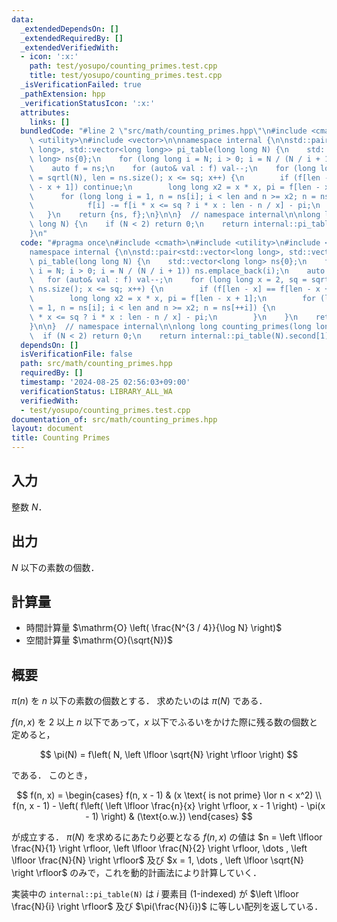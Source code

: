 ```yaml
---
data:
  _extendedDependsOn: []
  _extendedRequiredBy: []
  _extendedVerifiedWith:
  - icon: ':x:'
    path: test/yosupo/counting_primes.test.cpp
    title: test/yosupo/counting_primes.test.cpp
  _isVerificationFailed: true
  _pathExtension: hpp
  _verificationStatusIcon: ':x:'
  attributes:
    links: []
  bundledCode: "#line 2 \"src/math/counting_primes.hpp\"\n#include <cmath>\n#include\
    \ <utility>\n#include <vector>\n\nnamespace internal {\n\nstd::pair<std::vector<long\
    \ long>, std::vector<long long>> pi_table(long long N) {\n    std::vector<long\
    \ long> ns{0};\n    for (long long i = N; i > 0; i = N / (N / i + 1)) ns.emplace_back(i);\n\
    \    auto f = ns;\n    for (auto& val : f) val--;\n    for (long long x = 2, sq\
    \ = sqrtl(N), len = ns.size(); x <= sq; x++) {\n        if (f[len - x] == f[len\
    \ - x + 1]) continue;\n        long long x2 = x * x, pi = f[len - x + 1];\n  \
    \      for (long long i = 1, n = ns[i]; i < len and n >= x2; n = ns[++i]) {\n\
    \            f[i] -= f[i * x <= sq ? i * x : len - n / x] - pi;\n        }\n \
    \   }\n    return {ns, f};\n}\n\n}  // namespace internal\n\nlong long counting_primes(long\
    \ long N) {\n    if (N < 2) return 0;\n    return internal::pi_table(N).second[1];\n\
    }\n"
  code: "#pragma once\n#include <cmath>\n#include <utility>\n#include <vector>\n\n\
    namespace internal {\n\nstd::pair<std::vector<long long>, std::vector<long long>>\
    \ pi_table(long long N) {\n    std::vector<long long> ns{0};\n    for (long long\
    \ i = N; i > 0; i = N / (N / i + 1)) ns.emplace_back(i);\n    auto f = ns;\n \
    \   for (auto& val : f) val--;\n    for (long long x = 2, sq = sqrtl(N), len =\
    \ ns.size(); x <= sq; x++) {\n        if (f[len - x] == f[len - x + 1]) continue;\n\
    \        long long x2 = x * x, pi = f[len - x + 1];\n        for (long long i\
    \ = 1, n = ns[i]; i < len and n >= x2; n = ns[++i]) {\n            f[i] -= f[i\
    \ * x <= sq ? i * x : len - n / x] - pi;\n        }\n    }\n    return {ns, f};\n\
    }\n\n}  // namespace internal\n\nlong long counting_primes(long long N) {\n  \
    \  if (N < 2) return 0;\n    return internal::pi_table(N).second[1];\n}"
  dependsOn: []
  isVerificationFile: false
  path: src/math/counting_primes.hpp
  requiredBy: []
  timestamp: '2024-08-25 02:56:03+09:00'
  verificationStatus: LIBRARY_ALL_WA
  verifiedWith:
  - test/yosupo/counting_primes.test.cpp
documentation_of: src/math/counting_primes.hpp
layout: document
title: Counting Primes
---
```


## 入力

整数 $N$．

## 出力

$N$ 以下の素数の個数．

## 計算量

- 時間計算量 $\mathrm{O} \left( \frac{N^{3 / 4}}{\log N} \right)$
- 空間計算量 $\mathrm{O}(\sqrt{N})$

## 概要

$\pi(n)$ を $n$ 以下の素数の個数とする．
求めたいのは $\pi(N)$ である．

$f(n, x)$ を $2$ 以上 $n$ 以下であって，$x$ 以下でふるいをかけた際に残る数の個数と定めると，

$$
\pi(N) = f\left( N, \left \lfloor \sqrt{N} \right \rfloor \right)
$$

である．
このとき，

$$
f(n, x) =
\begin{cases}
    f(n, x - 1) & (x \text{ is not prime} \lor n < x^2) \\
    f(n, x - 1) - \left( f\left( \left \lfloor \frac{n}{x} \right \rfloor, x - 1 \right) - \pi(x - 1) \right) & (\text{o.w.})
\end{cases}
$$

が成立する．
$\pi(N)$ を求めるにあたり必要となる $f(n, x)$ の値は $n = \left \lfloor \frac{N}{1} \right \rfloor, \left \lfloor \frac{N}{2} \right \rfloor, \dots , \left \lfloor \frac{N}{N} \right \rfloor$ 及び $x = 1, \dots , \left \lfloor \sqrt{N} \right \rfloor$ のみで，これを動的計画法により計算していく．

実装中の `internal::pi_table(N)` は $i$ 要素目 (1-indexed) が $\left \lfloor \frac{N}{i} \right \rfloor$ 及び $\pi(\frac{N}{i})$ に等しい配列を返している．